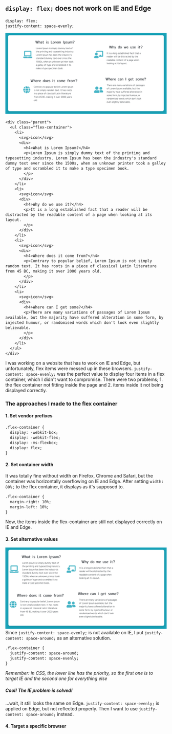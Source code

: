 ## `display: flex;` does not work on IE and Edge


```
display: flex;
justify-content: space-evenly;
```
![Flexbox](/images/flexbox.png)
```
<div class="parent">
  <ul class="flex-container">
    <li>
      <svg>icon</svg>
      <div>
        <h4>What is Lorem Ipsum?</h4>
        <p>Lorem Ipsum is simply dummy text of the printing and typesetting industry. Lorem Ipsum has been the industry's standard dummy text ever since the 1500s, when an unknown printer took a galley of type and scrambled it to make a type specimen book.
        </p>
      </div>
    </li>
    <li>
      <svg>icon</svg>
      <div>
        <h4>Why do we use it?</h4>
        <p>It is a long established fact that a reader will be distracted by the readable content of a page when looking at its layout.
        </p>
      </div>
    </li>
    <li>
      <svg>icon</svg>
      <div>
        <h4>Where does it come from?</h4>
        <p>Contrary to popular belief, Lorem Ipsum is not simply random text. It has roots in a piece of classical Latin literature from 45 BC, making it over 2000 years old. 
        </p>
      </div>
    </li>
    <li>
      <svg>icon</svg>
      <div>
        <h4>Where can I get some?</h4>
        <p>There are many variations of passages of Lorem Ipsum available, but the majority have suffered alteration in some form, by injected humour, or randomised words which don't look even slightly believable.
        </p>
      </div>
    </li>
  </ul>
</div>
```


I was working on a website that has to work on IE and Edge, but unfortunately, flex items were messed up in these browsers. `justify-content: space-evenly;` was the perfect value to display four items in a flex container, which I didn't want to compromise. There were two problems; 1. the flex container not fitting inside the page and 2. items inside it not being displayed correctly.

### The approaches I made to the flex container

#### 1. Set vendor prefixes

```
.flex-container {
  display: -webkit-box;
  display: -webkit-flex;
  display: -ms-flexbox;
  display: flex;
}
```
#### 2. Set container width
It was totally fine without width on Firefox, Chrome and Safari, but the container was horizontally overflowing on IE and Edge. After setting `width: 80%;` to the flex container, it displays as it's supposed to.
```
.flex-container {
  margin-right: 10%;
  margin-left: 10%;
}
```

Now, the items inside the flex-container are still not displayed correctly on IE and Edge.
#### 3. Set alternative values
![Flexbox](/images/flexbox_ie.png)
Since `justify-content: space-evenly;` is not available on IE, I put `justify-content: space-around;` as an alternative solution.

```
.flex-container {
  justify-content: space-around;
  justify-content: space-evenly;
}
```
*Remember: in CSS, the lower line has the priority, so the first one is to target IE and the second one for everything else*

##### Cool! The IE problem is solved!

...wait, it still looks the same on Edge.
`justify-content: space-evenly;` is applied on Edge, but not reflected properly. Then I want to use `justify-content: space-around;` instead.

#### 4. Target a specific browser